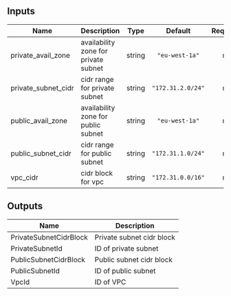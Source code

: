 ## Inputs

| Name | Description | Type | Default | Required |
|------|-------------|:----:|:-----:|:-----:|
| private\_avail\_zone | availability zone for private subnet | string | `"eu-west-1a"` | no |
| private\_subnet\_cidr | cidr range for private subnet | string | `"172.31.2.0/24"` | no |
| public\_avail\_zone | availability zone for public subnet | string | `"eu-west-1a"` | no |
| public\_subnet\_cidr | cidr range for public subnet | string | `"172.31.1.0/24"` | no |
| vpc\_cidr | cidr block for vpc | string | `"172.31.0.0/16"` | no |

## Outputs

| Name | Description |
|------|-------------|
| PrivateSubnetCidrBlock | Private subnet cidr block |
| PrivateSubnetId | ID of private subnet |
| PublicSubnetCidrBlock | Public subnet cidr block |
| PublicSubnetId | ID of public subnet |
| VpcId | ID of VPC |


